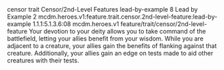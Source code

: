 <ability>
  <metadata>
    <class>censor</class>
    <feature_type>trait</feature_type>
    <file_dpath>Censor/2nd-Level Features</file_dpath>
    <item_id>lead-by-example</item_id>
    <item_index>8</item_index>
    <item_name>Lead by Example</item_name>
    <level>2</level>
    <scc>mcdm.heroes.v1:feature.trait.censor.2nd-level-feature:lead-by-example</scc>
    <scdc>1.1.1:5.1.3.6:08</scdc>
    <source>mcdm.heroes.v1</source>
    <type>feature/trait/censor/2nd-level-feature</type>
  </metadata>
  <effects>
    <effect type="mundane">Your devotion to your deity allows you to take command of the battlefield, letting your allies benefit from your wisdom. While you are adjacent to a creature, your allies gain the benefits of flanking against that creature. Additionally, your allies gain an edge on tests made to aid other creatures with their tests.</effect>
  </effects>
</ability>

